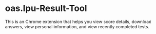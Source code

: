 # oas.lpu-Result-Tool
This is an Chrome extension that helps you view score details, download answers, view personal information, and view recently completed tests.
